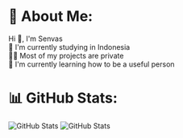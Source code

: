 # 💫 About Me:
Hi 👋, I'm Senvas<br>🔭 I'm currently studying in Indonesia<br> 👨‍💻 Most of my projects are private <br>🌱 I'm currently learning how to be a useful person

# 📊 GitHub Stats:
![GitHub Stats](https://streak-stats.demolab.com?user=FahriCT&theme=react&hide_border=true)
![GitHub Stats](https://github-readme-stats.vercel.app/api/top-langs/?username=FahriCT&theme=react&show_icons=true&hide_border=true&layout=compact)

